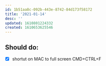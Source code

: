 ```yaml
---
id: 1b51aa8c-092b-443e-8742-84d173f58172
title: '2021-01-14'
desc: ''
updated: 1610801224332
created: 1610653625546
---
```



## Should do:

- [x] shortut on MAC to full screen CMD+CTRL+F

